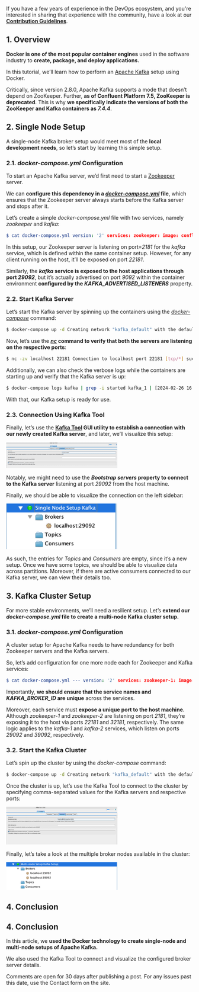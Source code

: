If you have a few years of experience in the DevOps ecosystem, and you're interested in sharing that experience with the community, have a look at our [**Contribution Guidelines**](https://www.baeldung.com/ops/contribution-guidelines).

## 1\. Overview[](https://www.baeldung.com/ops/kafka-docker-setup#overview)

**Docker is one of the most popular container engines** used in the software industry to **create, package, and deploy applications.**

In this tutorial, we’ll learn how to perform an [Apache Kafka](https://www.baeldung.com/spring-kafka#overview) setup using Docker.

Critically, since version 2.8.0, Apache Kafka supports a mode that doesn’t depend on ZooKeeper. Further, **as of Confluent Platform 7.5, ZooKeeper is deprecated**. This is why **we specifically indicate the versions of both the ZooKeeper and Kafka containers as _7.4.4_**.

## 2\. Single Node Setup[](https://www.baeldung.com/ops/kafka-docker-setup#single-node-cluster)

A single-node Kafka broker setup would meet most of the **local development needs**, so let’s start by learning this simple setup.

### 2.1. _docker-compose.yml_ Configuration[](https://www.baeldung.com/ops/kafka-docker-setup#docker-compose-file)

To start an Apache Kafka server, we’d first need to start a [Zookeeper](https://www.baeldung.com/java-zookeeper#overview) server.

We can **configure this dependency in a _[docker-compose.yml](https://www.baeldung.com/docker-compose)_ file**, which ensures that the Zookeeper server always starts before the Kafka server and stops after it.

Let’s create a simple _docker-compose.yml_ file with two services, namely _zookeeper_ and _kafka_:

```yaml
$ cat docker-compose.yml version: '2' services: zookeeper: image: confluentinc/cp-zookeeper:7.4.4 environment: ZOOKEEPER_CLIENT_PORT: 2181 ZOOKEEPER_TICK_TIME: 2000 ports: - 22181:2181 kafka: image: confluentinc/cp-kafka:7.4.4 depends_on: - zookeeper ports: - 29092:29092 environment: KAFKA_BROKER_ID: 1 KAFKA_ZOOKEEPER_CONNECT: zookeeper:2181 KAFKA_ADVERTISED_LISTENERS: PLAINTEXT://kafka:9092,PLAINTEXT_HOST://localhost:29092 KAFKA_LISTENER_SECURITY_PROTOCOL_MAP: PLAINTEXT:PLAINTEXT,PLAINTEXT_HOST:PLAINTEXT KAFKA_INTER_BROKER_LISTENER_NAME: PLAINTEXT KAFKA_OFFSETS_TOPIC_REPLICATION_FACTOR: 1
```

In this setup, our Zookeeper server is listening on port=_2181_ for the _kafka_ service, which is defined within the same container setup. However, for any client running on the host, it’ll be exposed on port _22181_.

Similarly, the **_kafka_ service is exposed to the host applications through port _29092_**, but it’s actually advertised on port _9092_ within the container environment **configured by the _KAFKA\_ADVERTISED\_LISTENERS_** property.

### 2.2. Start Kafka Server[](https://www.baeldung.com/ops/kafka-docker-setup#start-kafka-server)

Let’s start the Kafka server by spinning up the containers using the [_docker-compose_](https://www.baeldung.com/ops/docker-compose) command:

```bash
$ docker-compose up -d Creating network "kafka_default" with the default driver Creating kafka_zookeeper_1 ... done Creating kafka_kafka_1 ... done
```

Now, let’s use the **[_nc_](https://www.baeldung.com/linux/netcat-command#scanning-for-open-ports-using-netcat) command to verify that both the servers are listening on the respective ports**:

```bash
$ nc -zv localhost 22181 Connection to localhost port 22181 [tcp/*] succeeded! $ nc -zv localhost 29092 Connection to localhost port 29092 [tcp/*] succeeded!
```

Additionally, we can also check the verbose logs while the containers are starting up and verify that the Kafka server is up:

```bash
$ docker-compose logs kafka | grep -i started kafka_1 | [2024-02-26 16:06:27,352] DEBUG [ReplicaStateMachine controllerId=1] Started replica state machine with initial state -> HashMap() (kafka.controller.ZkReplicaStateMachine) kafka_1 | [2024-02-26 16:06:27,354] DEBUG [PartitionStateMachine controllerId=1] Started partition state machine with initial state -> HashMap() (kafka.controller.ZkPartitionStateMachine) kafka_1 | [2024-02-26 16:06:27,365] INFO [KafkaServer id=1] started (kafka.server.KafkaServer)
```

With that, our Kafka setup is ready for use.

### 2.3. Connection Using Kafka Tool[](https://www.baeldung.com/ops/kafka-docker-setup#connect-kafka-tool)

Finally, let’s use the **[Kafka Tool](https://kafkatool.com/download.html) GUI utility to establish a connection with our newly created Kafka server**, and later, we’ll visualize this setup:

![Kafka server](markdown-images/Screenshot-2021-04-11-at-4.51.32-AM-300x70.png)

Notably, we might need to use the **_Bootstrap servers_ property to connect to the Kafka server** listening at port _29092_ from the host machine.

Finally, we should be able to visualize the connection on the left sidebar:

![left sidebar](markdown-images/Screenshot-2021-04-11-at-5.46.48-AM-300x123.png)

As such, the entries for _Topics_ and _Consumers_ are empty, since it’s a new setup. Once we have some topics, we should be able to visualize data across partitions. Moreover, if there are active consumers connected to our Kafka server, we can view their details too.

## 3\. Kafka Cluster Setup[](https://www.baeldung.com/ops/kafka-docker-setup#kafka-cluster-setup)

For more stable environments, we’ll need a resilient setup. Let’s **extend our _docker-compose.yml_ file to create a multi-node Kafka cluster setup.**

### 3.1. _docker-compose.yml_ Configuration[](https://www.baeldung.com/ops/kafka-docker-setup#docker-compose)

A cluster setup for Apache Kafka needs to have redundancy for both Zookeeper servers and the Kafka servers.

So, let’s add configuration for one more node each for Zookeeper and Kafka services:

```yaml
$ cat docker-compose.yml --- version: '2' services: zookeeper-1: image: confluentinc/cp-zookeeper:7.4.4 environment: ZOOKEEPER_CLIENT_PORT: 2181 ZOOKEEPER_TICK_TIME: 2000 ports: - 22181:2181 zookeeper-2: image: confluentinc/cp-zookeeper:7.4.4 environment: ZOOKEEPER_CLIENT_PORT: 2181 ZOOKEEPER_TICK_TIME: 2000 ports: - 32181:2181 kafka-1: image: confluentinc/cp-kafka:7.4.4 depends_on: - zookeeper-1 - zookeeper-2 ports: - 29092:29092 environment: KAFKA_BROKER_ID: 1 KAFKA_ZOOKEEPER_CONNECT: zookeeper-1:2181,zookeeper-2:2181 KAFKA_ADVERTISED_LISTENERS: PLAINTEXT://kafka-1:9092,PLAINTEXT_HOST://localhost:29092 KAFKA_LISTENER_SECURITY_PROTOCOL_MAP: PLAINTEXT:PLAINTEXT,PLAINTEXT_HOST:PLAINTEXT KAFKA_INTER_BROKER_LISTENER_NAME: PLAINTEXT KAFKA_OFFSETS_TOPIC_REPLICATION_FACTOR: 1 kafka-2: image: confluentinc/cp-kafka:7.4.4 depends_on: - zookeeper-1 - zookeeper-2 ports: - 39092:39092 environment: KAFKA_BROKER_ID: 2 KAFKA_ZOOKEEPER_CONNECT: zookeeper-1:2181,zookeeper-2:2181 KAFKA_ADVERTISED_LISTENERS: PLAINTEXT://kafka-2:9092,PLAINTEXT_HOST://localhost:39092 KAFKA_LISTENER_SECURITY_PROTOCOL_MAP: PLAINTEXT:PLAINTEXT,PLAINTEXT_HOST:PLAINTEXT KAFKA_INTER_BROKER_LISTENER_NAME: PLAINTEXT KAFKA_OFFSETS_TOPIC_REPLICATION_FACTOR: 1
```

Importantly, **we should ensure that the service names and _KAFKA\_BROKER\_ID_ are unique** across the services.

Moreover, each service must **expose a unique port to the host machine.** Although _zookeeper-1_ and _zookeeper-2_ are listening on port _2181_, they’re exposing it to the host via ports _22181_ and _32181_, respectively. The same logic applies to the _kafka-1_ and _kafka-2_ services, which listen on ports _29092_ and _39092_, respectively.

### 3.2. Start the Kafka Cluster[](https://www.baeldung.com/ops/kafka-docker-setup#spin-up-cluster)

Let’s spin up the cluster by using the _docker-compose_ command:

```bash
$ docker-compose up -d Creating network "kafka_default" with the default driver Creating kafka_zookeeper-1_1 ... done Creating kafka_zookeeper-2_1 ... done Creating kafka_kafka-2_1 ... done Creating kafka_kafka-1_1 ... done
```

Once the cluster is up, let’s use the Kafka Tool to connect to the cluster by specifying comma-separated values for the Kafka servers and respective ports:

![Kafka servers](markdown-images/Screenshot-2021-04-11-at-5-2-300x102.webp)

Finally, let’s take a look at the multiple broker nodes available in the cluster:

![multiple broker nodes](markdown-images/Screenshot-2021-04-11-at-5.30.10-AM-300x75.png)

## 4\. Conclusion[](https://www.baeldung.com/ops/kafka-docker-setup#conclusion)

## 4\. Conclusion[](https://www.baeldung.com/ops/kafka-docker-setup#conclusion-1)

In this article, we **used the Docker technology to create single-node and multi-node setups of Apache Kafka.**

We also used the Kafka Tool to connect and visualize the configured broker server details.

Comments are open for 30 days after publishing a post. For any issues past this date, use the Contact form on the site.